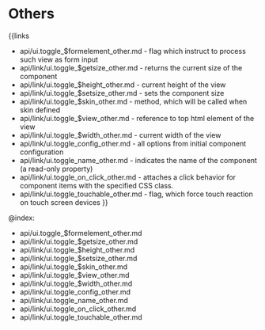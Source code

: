 
Others
=======

{{links
- api/ui.toggle_$formelement_other.md - flag which instruct to process such view as form input
- api/link/ui.toggle_$getsize_other.md - returns the current size of the component
- api/link/ui.toggle_$height_other.md - current height of the view
- api/link/ui.toggle_$setsize_other.md - sets the component size
- api/link/ui.toggle_$skin_other.md - method, which will be called when skin defined
- api/link/ui.toggle_$view_other.md - reference to top html element of the view
- api/link/ui.toggle_$width_other.md - current width of the view
- api/link/ui.toggle_config_other.md - all options from initial component configuration
- api/link/ui.toggle_name_other.md - indicates the name of the component (a read-only property)
- api/link/ui.toggle_on_click_other.md - attaches a click behavior for component items with the specified CSS class.
- api/link/ui.toggle_touchable_other.md - flag, which force touch reaction on touch screen devices
}}

@index:
- api/ui.toggle_$formelement_other.md
- api/link/ui.toggle_$getsize_other.md
- api/link/ui.toggle_$height_other.md
- api/link/ui.toggle_$setsize_other.md
- api/link/ui.toggle_$skin_other.md
- api/link/ui.toggle_$view_other.md
- api/link/ui.toggle_$width_other.md
- api/link/ui.toggle_config_other.md
- api/link/ui.toggle_name_other.md
- api/link/ui.toggle_on_click_other.md
- api/link/ui.toggle_touchable_other.md


